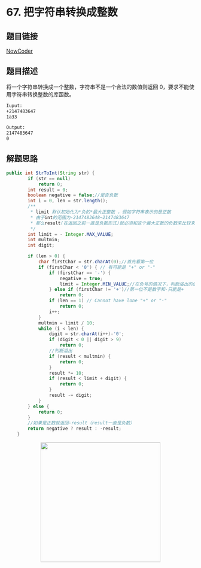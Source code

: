 # 67. 把字符串转换成整数

## 题目链接

[NowCoder](https://www.nowcoder.com/practice/1277c681251b4372bdef344468e4f26e?tpId=13&tqId=11202&tPage=1&rp=1&ru=/ta/coding-interviews&qru=/ta/coding-interviews/question-ranking&from=cyc_github)

## 题目描述

将一个字符串转换成一个整数，字符串不是一个合法的数值则返回 0，要求不能使用字符串转换整数的库函数。

```html
Iuput:
+2147483647
1a33

Output:
2147483647
0
```

## 解题思路

```java
public int StrToInt(String str) {
        if (str == null)
            return 0;
        int result = 0;
        boolean negative = false;//是否负数
        int i = 0, len = str.length();
        /**
         * limit 默认初始化为*负的*最大正整数 ，假如字符串表示的是正数
         * 由于int的范围为-2147483648~2147483647
         * 那么result(在返回之前一直是负数形式)就必须和这个最大正数的负数来比较来判断是否溢出，
         */
        int limit = - Integer.MAX_VALUE;
        int multmin;
        int digit;

        if (len > 0) {
            char firstChar = str.charAt(0);//首先看第一位
            if (firstChar < '0') { // 有可能是 "+" or "-"
                if (firstChar == '-') {
                    negative = true;
                    limit = Integer.MIN_VALUE;//在负号的情况下，判断溢出的值就变成了 整数的 最小负数了
                } else if (firstChar != '+')//第一位不是数字和-只能是+
                    return 0;
                if (len == 1) // Cannot have lone "+" or "-"
                    return 0;
                i++;
            }
            multmin = limit / 10;
            while (i < len) {
                digit = str.charAt(i++)-'0';
                if (digit < 0 || digit > 9)
                    return 0;
                //判断溢出
                if (result < multmin) {
                    return 0;
                }
                result *= 10;
                if (result < limit + digit) {
                    return 0;
                }
                result -= digit;
            }
        } else {
            return 0;
        }
        //如果是正数就返回-result（result一直是负数）
        return negative ? result : -result;
    }
```






<div align="center"><img width="320px" src="https://cs-notes-1256109796.cos.ap-guangzhou.myqcloud.com/githubio/公众号二维码-2.png"></img></div>
